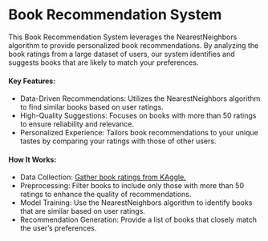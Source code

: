 # Book Recommendation System

This Book Recommendation System leverages the NearestNeighbors algorithm to provide personalized book recommendations. By analyzing the book ratings from a large dataset of users, our system identifies and suggests books that are likely to match your preferences.

#### Key Features:

- Data-Driven Recommendations: Utilizes the NearestNeighbors algorithm to find similar books based on user ratings.
- High-Quality Suggestions: Focuses on books with more than 50 ratings to ensure reliability and relevance.
- Personalized Experience: Tailors book recommendations to your unique tastes by comparing your ratings with those of other users.

#### How It Works:

- Data Collection: [Gather book ratings from KAggle.](https://www.kaggle.com/datasets/arashnic/book-recommendation-dataset)
- Preprocessing: Filter books to include only those with more than 50 ratings to enhance the quality of recommendations.
- Model Training: Use the NearestNeighbors algorithm to identify books that are similar based on user ratings.
- Recommendation Generation: Provide a list of books that closely match the user’s preferences.